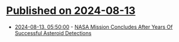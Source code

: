 # [Published on 2024-08-13](index.md)

* [2024-08-13, 05:50:00](https://soylentnews.org/article.pl?sid=24/08/12/1213201&from=rss) - [NASA Mission Concludes After Years Of Successful Asteroid Detections](https://soylentnews.org/article.pl?sid=24/08/12/1213201&from=rss)
